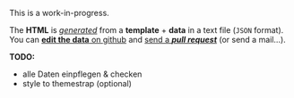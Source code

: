 This is a work-in-progress.

The **HTML** is [*generated*](http://assemble.io) from a **template** + **data** in a text file (`JSON` format).
You can [**edit the data** on github](https://github.com/bauhaus/jugend-forscht/edit/next/data.json)
and [send a ***pull request***](https://help.github.com/articles/creating-a-pull-request) (or send a mail…).

  

**TODO:**

- alle Daten einpflegen & checken
- style to themestrap (optional)